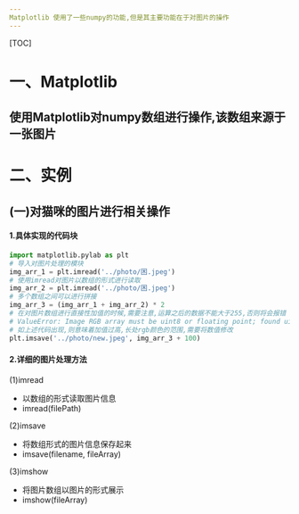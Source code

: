 ```yaml
---
Matplotlib 使用了一些numpy的功能,但是其主要功能在于对图片的操作
---
```


 

[TOC]

# 一、Matplotlib

## 	使用Matplotlib对numpy数组进行操作,该数组来源于一张图片

# 二、实例

## (一)对猫咪的图片进行相关操作

#### 1.具体实现的代码块

```python
import matplotlib.pylab as plt
# 导入对图片处理的模块
img_arr_1 = plt.imread('../photo/困.jpeg')
# 使用imread对图片以数组的形式进行读取
img_arr_2 = plt.imread('../photo/困.jpeg')
# 多个数组之间可以进行拼接
img_arr_3 = (img_arr_1 + img_arr_2) * 2
# 在对图片数组进行直接性加值的时候,需要注意,运算之后的数据不能大于255,否则将会报错
# ValueError: Image RGB array must be uint8 or floating point; found uint16
# 如上述代码出现,则意味着加值过高,长处rgb颜色的范围,需要将数值修改
plt.imsave('../photo/new.jpeg', img_arr_3 + 100)
```

#### 2.详细的图片处理方法

(1)imread

- 以数组的形式读取图片信息
- imread(filePath)

(2)imsave

- 将数组形式的图片信息保存起来
- imsave(filename, fileArray)

(3)imshow

- 将图片数组以图片的形式展示
- imshow(fileArray)